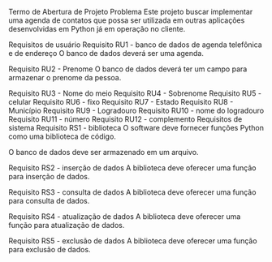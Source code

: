 Termo de Abertura de Projeto
Problema
Este projeto buscar implementar uma agenda de contatos que possa ser utilizada em outras aplicações desenvolvidas em Python já em operação no cliente.

Requisitos de usuário
Requisito RU1 - banco de dados de agenda telefônica e de endereço
O banco de dados deverá ser uma agenda.

Requisito RU2 - Prenome
O banco de dados deverá ter um campo para armazenar o prenome da pessoa.

Requisito RU3 - Nome do meio
Requisito RU4 - Sobrenome
Requisito RU5 - celular
Requisito RU6 - fixo
Requisito RU7 - Estado
Requisito RU8 - Município
Requisito RU9 - Logradouro
Requisito RU10 - nome do logradouro
Requisito RU11 - número
Requisito RU12 - complemento
Requisitos de sistema
Requisito RS1 - biblioteca
O software deve fornecer funções Python como uma biblioteca de código.

O banco de dados deve ser armazenado em um arquivo.

Requisito RS2 - inserção de dados
A biblioteca deve oferecer uma função para inserção de dados.

Requisito RS3 - consulta de dados
A biblioteca deve oferecer uma função para consulta de dados.

Requisito RS4 - atualização de dados
A biblioteca deve oferecer uma função para atualização de dados.

Requisito RS5 - exclusão de dados
A biblioteca deve oferecer uma função para exclusão de dados.